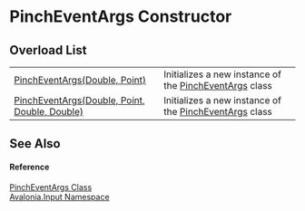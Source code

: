 # PinchEventArgs Constructor


## Overload List
<table>
<tr>
<td><a href="M_Avalonia_Input_PinchEventArgs__ctor_1">PinchEventArgs(Double, Point)</a></td>
<td>Initializes a new instance of the <a href="T_Avalonia_Input_PinchEventArgs">PinchEventArgs</a> class</td>
</tr>
<tr>
<td><a href="M_Avalonia_Input_PinchEventArgs__ctor">PinchEventArgs(Double, Point, Double, Double)</a></td>
<td>Initializes a new instance of the <a href="T_Avalonia_Input_PinchEventArgs">PinchEventArgs</a> class</td>
</tr>
</table>

## See Also


#### Reference
<a href="T_Avalonia_Input_PinchEventArgs">PinchEventArgs Class</a>  
<a href="N_Avalonia_Input">Avalonia.Input Namespace</a>  

